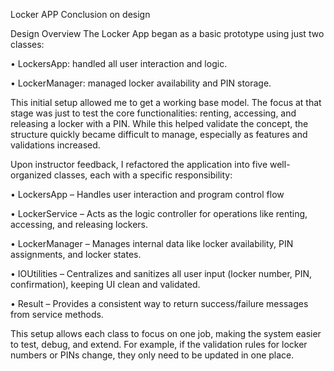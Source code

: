 Locker APP Conclusion on design

Design Overview
The Locker App began as a basic prototype using just two classes:

•	LockersApp: handled all user interaction and logic.

•	LockerManager: managed locker availability and PIN storage.

This initial setup allowed me to get a working base model. The focus at that stage was just to test the core functionalities: renting, accessing, and releasing a locker with a PIN. While this helped validate the concept, the structure quickly became difficult to manage, especially as features and validations increased.

Upon instructor feedback, I refactored the application into five well-organized classes, each with a specific responsibility:

•	LockersApp – Handles user interaction and program control flow

•	LockerService – Acts as the logic controller for operations like renting, accessing, and releasing lockers.

•	LockerManager – Manages internal data like locker availability, PIN assignments, and locker states.

•	IOUtilities – Centralizes and sanitizes all user input (locker number, PIN, confirmation), keeping UI clean and validated.

•	Result – Provides a consistent way to return success/failure messages from service methods.

This setup allows each class to focus on one job, making the system easier to test, debug, and extend. For example, if the validation rules for locker numbers or PINs change, they only need to be updated in one place. 


